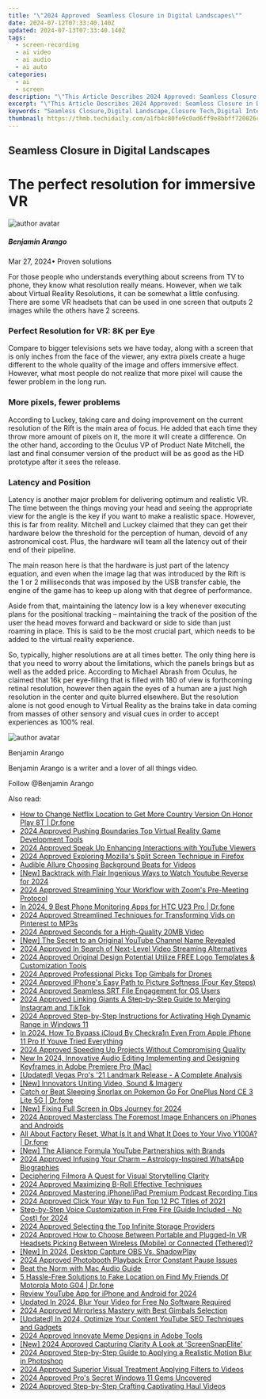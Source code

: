 ```yaml
---
title: "\"2024 Approved  Seamless Closure in Digital Landscapes\""
date: 2024-07-12T07:33:40.140Z
updated: 2024-07-13T07:33:40.140Z
tags: 
  - screen-recording
  - ai video
  - ai audio
  - ai auto
categories: 
  - ai
  - screen
description: "\"This Article Describes 2024 Approved: Seamless Closure in Digital Landscapes\""
excerpt: "\"This Article Describes 2024 Approved: Seamless Closure in Digital Landscapes\""
keywords: "Seamless Closure,Digital Landscape,Closure Tech,Digital Integration,Seamless Design,Virtual Wrap,Landscapes Tech"
thumbnail: https://thmb.techidaily.com/a1fb4c80fe9c0ad6ff9e8bbff720026cb07010c4ba5417fdd64e86e6b5386be9.jpg
---
```


## Seamless Closure in Digital Landscapes

# The perfect resolution for immersive VR

![author avatar](https://images.wondershare.com/filmora/article-images/benjamin-arango-author.jpg)

##### Benjamin Arango

 Mar 27, 2024• Proven solutions

 For those people who understands everything about screens from TV to phone, they know what resolution really means. However, when we talk about Virtual Reality Resolutions, it can be somewhat a little confusing. There are some VR headsets that can be used in one screen that outputs 2 images while the others have 2 screens.

### Perfect Resolution for VR: 8K per Eye

 Compare to bigger televisions sets we have today, along with a screen that is only inches from the face of the viewer, any extra pixels create a huge different to the whole quality of the image and offers immersive effect. However, what most people do not realize that more pixel will cause the fewer problem in the long run.

### More pixels, fewer problems

 According to Luckey, taking care and doing improvement on the current resolution of the Rift is the main area of focus. He added that each time they throw more amount of pixels on it, the more it will create a difference. On the other hand, according to the Oculus VP of Product Nate Mitchell, the last and final consumer version of the product will be as good as the HD prototype after it sees the release.

### Latency and Position

 Latency is another major problem for delivering optimum and realistic VR. The time between the things moving your head and seeing the appropriate view for the angle is the key if you want to make a realistic space. However, this is far from reality. Mitchell and Luckey claimed that they can get their hardware below the threshold for the perception of human, devoid of any astronomical cost. Plus, the hardware will team all the latency out of their end of their pipeline.

 The main reason here is that the hardware is just part of the latency equation, and even when the image lag that was introduced by the Rift is the 1 or 2 milliseconds that was imposed by the USB transfer cable, the engine of the game has to keep up along with that degree of performance.

 Aside from that, maintaining the latency low is a key whenever executing plans for the positional tracking – maintaining the track of the position of the user the head moves forward and backward or side to side than just roaming in place. This is said to be the most crucial part, which needs to be added to the virtual reality experience.

 So, typically, higher resolutions are at all times better. The only thing here is that you need to worry about the limitations, which the panels brings but as well as the added price. According to Michael Abrash from Oculus, he claimed that 16k per eye-filling that is filled with 180 of view is forthcoming retinal resolution, however then again the eyes of a human are a just high resolution in the center and quite blurred elsewhere. But the resolution alone is not good enough to Virtual Reality as the brains take in data coming from masses of other sensory and visual cues in order to accept experiences as 100% real.

![author avatar](https://images.wondershare.com/filmora/article-images/benjamin-arango-author.jpg)

Benjamin Arango

Benjamin Arango is a writer and a lover of all things video.

Follow @Benjamin Arango


<ins class="adsbygoogle"
     style="display:block"
     data-ad-format="autorelaxed"
     data-ad-client="ca-pub-7571918770474297"
     data-ad-slot="1223367746"></ins>



<ins class="adsbygoogle"
     style="display:block"
     data-ad-client="ca-pub-7571918770474297"
     data-ad-slot="8358498916"
     data-ad-format="auto"
     data-full-width-responsive="true"></ins>


<span class="atpl-alsoreadstyle">Also read:</span>
<div><ul>
<li><a href="https://fake-location.techidaily.com/how-to-change-netflix-location-to-get-more-country-version-on-honor-play-8t-drfone-by-drfone-virtual-android/"><u>How to Change Netflix Location to Get More Country Version On Honor Play 8T | Dr.fone</u></a></li>
<li><a href="https://fox-links.techidaily.com/2024-approved-pushing-boundaries-top-virtual-reality-game-development-tools/"><u>2024 Approved  Pushing Boundaries  Top Virtual Reality Game Development Tools</u></a></li>
<li><a href="https://fox-links.techidaily.com/2024-approved-speak-up-enhancing-interactions-with-youtube-viewers/"><u>2024 Approved  Speak Up  Enhancing Interactions with YouTube Viewers</u></a></li>
<li><a href="https://fox-links.techidaily.com/2024-approved-exploring-mozillas-split-screen-technique-in-firefox/"><u>2024 Approved  Exploring Mozilla's Split Screen Technique in Firefox</u></a></li>
<li><a href="https://extra-lessons.techidaily.com/audible-allure-choosing-background-beats-for-videos/"><u>Audible Allure  Choosing Background Beats for Videos</u></a></li>
<li><a href="https://facebook-video-share.techidaily.com/new-backtrack-with-flair-ingenious-ways-to-watch-youtube-reverse-for-2024/"><u>[New] Backtrack with Flair  Ingenious Ways to Watch Youtube Reverse for 2024</u></a></li>
<li><a href="https://fox-links.techidaily.com/2024-approved-streamlining-your-workflow-with-zooms-pre-meeting-protocol/"><u>2024 Approved  Streamlining Your Workflow with Zoom's Pre-Meeting Protocol</u></a></li>
<li><a href="https://android-location-track.techidaily.com/in-2024-9-best-phone-monitoring-apps-for-htc-u23-pro-drfone-by-drfone-virtual-android/"><u>In 2024, 9 Best Phone Monitoring Apps for HTC U23 Pro | Dr.fone</u></a></li>
<li><a href="https://fox-links.techidaily.com/2024-approved-streamlined-techniques-for-transforming-vids-on-pinterest-to-mp3s/"><u>2024 Approved  Streamlined Techniques for Transforming Vids on Pinterest to MP3s</u></a></li>
<li><a href="https://fox-links.techidaily.com/2024-approved-seconds-for-a-high-quality-20mb-video/"><u>2024 Approved  Seconds for a High-Quality 20MB Video</u></a></li>
<li><a href="https://youtube-webster.techidaily.com/he-secret-to-an-original-youtube-channel-name-revealed/"><u>[New] The Secret to an Original YouTube Channel Name Revealed</u></a></li>
<li><a href="https://fox-links.techidaily.com/2024-approved-in-search-of-next-level-video-streaming-alternatives/"><u>2024 Approved  In Search of Next-Level Video Streaming Alternatives</u></a></li>
<li><a href="https://fox-links.techidaily.com/2024-approved-original-design-potential-utilize-free-logo-templates-and-customization-tools/"><u>2024 Approved  Original Design Potential  Utilize FREE Logo Templates & Customization Tools</u></a></li>
<li><a href="https://fox-links.techidaily.com/2024-approved-professional-picks-top-gimbals-for-drones/"><u>2024 Approved  Professional Picks  Top Gimbals for Drones</u></a></li>
<li><a href="https://fox-links.techidaily.com/2024-approved-iphones-easy-path-to-picture-softness-four-key-steps/"><u>2024 Approved  IPhone's Easy Path to Picture Softness (Four Key Steps)</u></a></li>
<li><a href="https://fox-links.techidaily.com/2024-approved-seamless-srt-file-engagement-for-os-users/"><u>2024 Approved  Seamless SRT File Engagement for OS Users</u></a></li>
<li><a href="https://fox-links.techidaily.com/2024-approved-linking-giants-a-step-by-step-guide-to-merging-instagram-and-tiktok/"><u>2024 Approved  Linking Giants  A Step-by-Step Guide to Merging Instagram and TikTok</u></a></li>
<li><a href="https://fox-links.techidaily.com/2024-approved-step-by-step-instructions-for-activating-high-dynamic-range-in-windows-11/"><u>2024 Approved  Step-by-Step Instructions for Activating High Dynamic Range in Windows 11</u></a></li>
<li><a href="https://activate-lock.techidaily.com/in-2024-how-to-bypass-icloud-by-checkra1n-even-from-apple-iphone-11-pro-if-youve-tried-everything-by-drfone-ios/"><u>In 2024, How To Bypass iCloud By Checkra1n Even From Apple iPhone 11 Pro If Youve Tried Everything</u></a></li>
<li><a href="https://fox-links.techidaily.com/2024-approved-speeding-up-projects-without-compromising-quality/"><u>2024 Approved  Speeding Up Projects Without Compromising Quality</u></a></li>
<li><a href="https://sound-optimizing.techidaily.com/new-in-2024-innovative-audio-editing-implementing-and-designing-keyframes-in-adobe-premiere-pro-mac/"><u>New In 2024, Innovative Audio Editing Implementing and Designing Keyframes in Adobe Premiere Pro (Mac)</u></a></li>
<li><a href="https://some-tips.techidaily.com/updated-vegas-pros-21-landmark-release-a-complete-analysis/"><u>[Updated] Vegas Pro's '21 Landmark Release - A Complete Analysis</u></a></li>
<li><a href="https://youtube-blog.techidaily.com/nnovators-uniting-video-sound-and-imagery/"><u>[New] Innovators Uniting Video, Sound & Imagery</u></a></li>
<li><a href="https://android-pokemon-go.techidaily.com/catch-or-beat-sleeping-snorlax-on-pokemon-go-for-oneplus-nord-ce-3-lite-5g-drfone-by-drfone-virtual-android/"><u>Catch or Beat Sleeping Snorlax on Pokemon Go For OnePlus Nord CE 3 Lite 5G | Dr.fone</u></a></li>
<li><a href="https://screen-activity-recording.techidaily.com/new-fixing-full-screen-in-obs-journey-for-2024/"><u>[New] Fixing Full Screen in Obs Journey for 2024</u></a></li>
<li><a href="https://fox-links.techidaily.com/2024-approved-masterclass-the-foremost-image-enhancers-on-iphones-and-androids/"><u>2024 Approved  Masterclass  The Foremost Image Enhancers on iPhones and Androids</u></a></li>
<li><a href="https://phone-solutions.techidaily.com/all-about-factory-reset-what-is-it-and-what-it-does-to-your-vivo-y100a-drfone-by-drfone-reset-android-reset-android/"><u>All About Factory Reset, What Is It and What It Does to Your Vivo Y100A? | Dr.fone</u></a></li>
<li><a href="https://some-guidance.techidaily.com/new-the-alliance-formula-youtube-partnerships-with-brands/"><u>[New] The Alliance Formula  YouTube Partnerships with Brands</u></a></li>
<li><a href="https://fox-links.techidaily.com/2024-approved-infusing-your-charm-astrology-inspired-whatsapp-biographies/"><u>2024 Approved  Infusing Your Charm – Astrology-Inspired WhatsApp Biographies</u></a></li>
<li><a href="https://extra-information.techidaily.com/deciphering-filmora-a-quest-for-visual-storytelling-clarity/"><u>Deciphering Filmora  A Quest for Visual Storytelling Clarity</u></a></li>
<li><a href="https://fox-links.techidaily.com/2024-approved-maximizing-b-roll-effective-techniques/"><u>2024 Approved  Maximizing B-Roll  Effective Techniques</u></a></li>
<li><a href="https://fox-links.techidaily.com/2024-approved-mastering-iphoneipad-premium-podcast-recording-tips/"><u>2024 Approved  Mastering iPhone/iPad  Premium Podcast Recording Tips</u></a></li>
<li><a href="https://on-screen-recording.techidaily.com/2024-approved-click-your-way-to-fun-top-12-pc-titles-of-2021/"><u>2024 Approved  Click Your Way to Fun  Top 12 PC Titles of 2021</u></a></li>
<li><a href="https://extra-support.techidaily.com/step-by-step-voice-customization-in-free-fire-guide-included-no-cost-for-2024/"><u>Step-by-Step Voice Customization in Free Fire (Guide Included - No Cost) for 2024</u></a></li>
<li><a href="https://fox-links.techidaily.com/2024-approved-selecting-the-top-infinite-storage-providers/"><u>2024 Approved  Selecting the Top Infinite Storage Providers</u></a></li>
<li><a href="https://fox-links.techidaily.com/2024-approved-how-to-choose-between-portable-and-plugged-in-vr-headsets-picking-between-wireless-mobile-or-connected-tethered/"><u>2024 Approved  How to Choose Between Portable and Plugged-In VR Headsets  Picking Between Wireless (Mobile) or Connected (Tethered)?</u></a></li>
<li><a href="https://on-screen-recording.techidaily.com/new-in-2024-desktop-capture-obs-vs-shadowplay/"><u>[New] In 2024, Desktop Capture  OBS Vs. ShadowPlay</u></a></li>
<li><a href="https://fox-links.techidaily.com/2024-approved-photobooth-playback-error-constant-pause-issues/"><u>2024 Approved  Photobooth Playback Error  Constant Pause Issues</u></a></li>
<li><a href="https://desktop-recording.techidaily.com/beat-the-norm-with-mac-audio-guide/"><u>Beat the Norm with Mac Audio Guide</u></a></li>
<li><a href="https://location-fake.techidaily.com/5-hassle-free-solutions-to-fake-location-on-find-my-friends-of-motorola-moto-g04-drfone-by-drfone-virtual-android/"><u>5 Hassle-Free Solutions to Fake Location on Find My Friends Of Motorola Moto G04 | Dr.fone</u></a></li>
<li><a href="https://facebook-video-share.techidaily.com/review-youtube-app-for-iphone-and-android-for-2024/"><u>Review  YouTube App for iPhone and Android for 2024</u></a></li>
<li><a href="https://ai-driven-video-production.techidaily.com/updated-in-2024-blur-your-video-for-free-no-software-required/"><u>Updated In 2024, Blur Your Video for Free No Software Required</u></a></li>
<li><a href="https://fox-links.techidaily.com/2024-approved-mirrorless-mastery-with-best-gimbals-selection/"><u>2024 Approved  Mirrorless Mastery with Best Gimbals Selection</u></a></li>
<li><a href="https://youtube-webster.techidaily.com/ed-in-2024-optimize-your-content-youtube-seo-techniques-and-gadgets/"><u>[Updated] In 2024, Optimize Your Content  YouTube SEO Techniques and Gadgets</u></a></li>
<li><a href="https://fox-links.techidaily.com/2024-approved-innovate-meme-designs-in-adobe-tools/"><u>2024 Approved  Innovate Meme Designs in Adobe Tools</u></a></li>
<li><a href="https://screen-video-capture.techidaily.com/new-2024-approved-capturing-clarity-a-look-at-screensnapelite/"><u>[New] 2024 Approved  Capturing Clarity  A Look at 'ScreenSnapElite'</u></a></li>
<li><a href="https://fox-links.techidaily.com/2024-approved-step-by-step-guide-to-applying-a-realistic-motion-blur-in-photoshop/"><u>2024 Approved  Step-by-Step Guide to Applying a Realistic Motion Blur in Photoshop</u></a></li>
<li><a href="https://fox-links.techidaily.com/2024-approved-superior-visual-treatment-applying-filters-to-videos/"><u>2024 Approved  Superior Visual Treatment  Applying Filters to Videos</u></a></li>
<li><a href="https://fox-links.techidaily.com/2024-approved-pros-secret-windows-11-gems-uncovered/"><u>2024 Approved  Pro's Secret Windows 11 Gems Uncovered</u></a></li>
<li><a href="https://fox-links.techidaily.com/2024-approved-step-by-step-crafting-captivating-haul-videos/"><u>2024 Approved  Step-by-Step  Crafting Captivating Haul Videos</u></a></li>
</ul></div>
